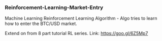 ### Reinforcement-Learning-Market-Entry ###

Machine Learning Reinforcement Learning Algorithm - Algo tries to learn how to enter the BTC/USD market.

Extend on from 8 part tutorial RL series. Link: https://goo.gl/6Z5Mp7 
